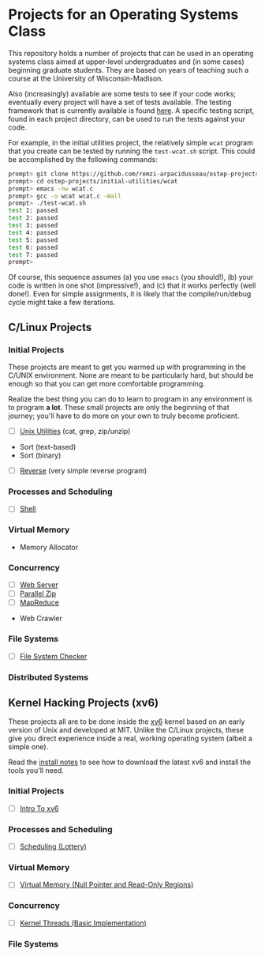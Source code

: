 
# Projects for an Operating Systems Class

This repository holds a number of projects that can be used in an operating
systems class aimed at upper-level undergraduates and (in some cases)
beginning graduate students. They are based on years of teaching such a course
at the University of Wisconsin-Madison.

Also (increasingly) available are some tests to see if your code works; eventually
every project will have a set of tests available. The testing framework that is
currently available is found [here](https://github.com/remzi-arpacidusseau/ostep-projects/tree/master/tester).
A specific testing script, found in each project directory, can be used to run
the tests against your code. 

For example, in the initial utilities project, the relatively simple `wcat`
program that you create can be tested by running the `test-wcat.sh` script.
This could be accomplished by the following commands:
```sh
prompt> git clone https://github.com/remzi-arpacidusseau/ostep-projects
prompt> cd ostep-projects/initial-utilities/wcat
prompt> emacs -nw wcat.c 
prompt> gcc -o wcat wcat.c -Wall 
prompt> ./test-wcat.sh
test 1: passed
test 2: passed
test 3: passed
test 4: passed
test 5: passed
test 6: passed
test 7: passed
prompt> 
```
Of course, this sequence assumes (a) you use `emacs` (you should!), (b) your
code is written in one shot (impressive!), and (c) that it works perfectly
(well done!). Even for simple assignments, it is likely that the
compile/run/debug cycle might take a few iterations.

## C/Linux Projects

### Initial Projects

These projects are meant to get you warmed up with programming in the C/UNIX
environment. None are meant to be particularly hard, but should be enough so
that you can get more comfortable programming. 

Realize the best thing you can do to learn to program in any environment is to
program **a lot**. These small projects are only the beginning of that
journey; you'll have to do more on your own to truly become proficient.

- [ ] [Unix Utilities](initial-utilities) (cat, grep, zip/unzip)
* Sort (text-based)
* Sort (binary)
- [ ] [Reverse](initial-reverse) (very simple reverse program)

### Processes and Scheduling

- [ ] [Shell](processes-shell)

### Virtual Memory

* Memory Allocator

### Concurrency

- [ ] [Web Server](concurrency-webserver)
- [ ] [Parallel Zip](concurrency-pzip)
- [ ] [MapReduce](concurrency-mapreduce)
* Web Crawler

### File Systems

- [ ] [File System Checker](filesystems-checker)

### Distributed Systems


## Kernel Hacking Projects (xv6)

These projects all are to be done inside the
[xv6](https://pdos.csail.mit.edu/6.828/2017/xv6.html) kernel based on an early
version of Unix and developed at MIT. Unlike the C/Linux projects, these give
you direct experience inside a real, working operating system (albeit a simple
one).

Read the [install notes](INSTALL-xv6.md) to see how to download the latest xv6 
and install the tools you'll need.

### Initial Projects

- [ ] [Intro To xv6](initial-xv6)

### Processes and Scheduling

- [ ] [Scheduling (Lottery)](scheduling-xv6-lottery)

### Virtual Memory

- [ ] [Virtual Memory (Null Pointer and Read-Only Regions)](vm-xv6-intro)

### Concurrency

- [ ] [Kernel Threads (Basic Implementation)](concurrency-xv6-threads)

### File Systems



